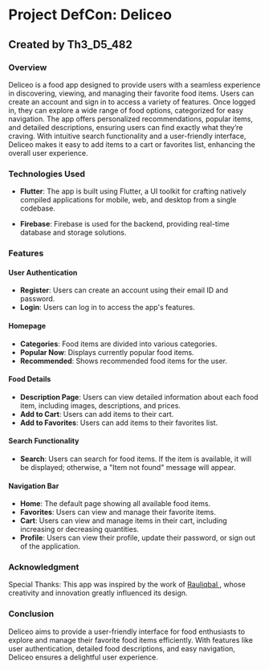 # Project DefCon: Deliceo

## Created by Th3_D5_482 

### Overview
Deliceo is a food app designed to provide users with a seamless experience in discovering, viewing, and managing their favorite food items. Users can create an account and sign in to access a variety of features. Once logged in, they can explore a wide range of food options, categorized for easy navigation. The app offers personalized recommendations, popular items, and detailed descriptions, ensuring users can find exactly what they’re craving. With intuitive search functionality and a user-friendly interface, Deliceo makes it easy to add items to a cart or favorites list, enhancing the overall user experience.

### Technologies Used
- **Flutter**: The app is built using Flutter, a UI toolkit for crafting natively compiled applications for mobile, web, and desktop from a single codebase.

- **Firebase**: Firebase is used for the backend, providing real-time database and storage solutions.

### Features

#### User Authentication
- **Register**: Users can create an account using their email ID and password.
- **Login**: Users can log in to access the app's features.

#### Homepage
- **Categories**: Food items are divided into various categories.
- **Popular Now**: Displays currently popular food items.
- **Recommended**: Shows recommended food items for the user.

#### Food Details
- **Description Page**: Users can view detailed information about each food item, including images, descriptions, and prices.
- **Add to Cart**: Users can add items to their cart.
- **Add to Favorites**: Users can add items to their favorites list.

#### Search Functionality
- **Search**: Users can search for food items. If the item is available, it will be displayed; otherwise, a "Item not found" message will appear.

#### Navigation Bar
- **Home**: The default page showing all available food items.
- **Favorites**: Users can view and manage their favorite items.
- **Cart**: Users can view and manage items in their cart, including increasing or decreasing quantities.
- **Profile**: Users can view their profile, update their password, or sign out of the application.

### Acknowledgment
Special Thanks: This app was inspired by the work of <a href ='https://www.figma.com/@Rauliqbal'> Rauliqbal </a>, whose creativity and innovation greatly influenced its design.

### Conclusion
Deliceo aims to provide a user-friendly interface for food enthusiasts to explore and manage their favorite food items efficiently. With features like user authentication, detailed food descriptions, and easy navigation, Deliceo ensures a delightful user experience.

